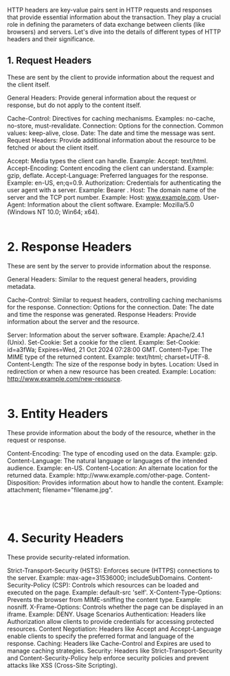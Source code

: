 HTTP headers are key-value pairs sent in HTTP requests and responses that provide essential information about the transaction. They play a crucial role in defining the parameters of data exchange between clients (like browsers) and servers. Let's dive into the details of different types of HTTP headers and their significance.

<h2>1. Request Headers</h2>
These are sent by the client to provide information about the request and the client itself.

General Headers: Provide general information about the request or response, but do not apply to the content itself.

Cache-Control: Directives for caching mechanisms. Examples: no-cache, no-store, must-revalidate.
Connection: Options for the connection. Common values: keep-alive, close.
Date: The date and time the message was sent.
Request Headers: Provide additional information about the resource to be fetched or about the client itself.

Accept: Media types the client can handle. Example: Accept: text/html.
Accept-Encoding: Content encoding the client can understand. Example: gzip, deflate.
Accept-Language: Preferred languages for the response. Example: en-US, en;q=0.9.
Authorization: Credentials for authenticating the user agent with a server. Example: Bearer <token>.
Host: The domain name of the server and the TCP port number. Example: Host: www.example.com.
User-Agent: Information about the client software. Example: Mozilla/5.0 (Windows NT 10.0; Win64; x64).
<br>
<br>
<h1>2. Response Headers</h1>
These are sent by the server to provide information about the response.

General Headers: Similar to the request general headers, providing metadata.

<p>Cache-Control: Similar to request headers, controlling caching mechanisms for the response.
Connection: Options for the connection.
Date: The date and time the response was generated.
Response Headers: Provide information about the server and the resource.</p>

Server: Information about the server software. Example: Apache/2.4.1 (Unix).
Set-Cookie: Set a cookie for the client. Example: Set-Cookie: id=a3fWa; Expires=Wed, 21 Oct 2024 07:28:00 GMT.
Content-Type: The MIME type of the returned content. Example: text/html; charset=UTF-8.
Content-Length: The size of the response body in bytes.
Location: Used in redirection or when a new resource has been created. Example: Location: http://www.example.com/new-resource.
<br><br>
<h1>3. Entity Headers</h1>
These provide information about the body of the resource, whether in the request or response.

<p>Content-Encoding: The type of encoding used on the data. Example: gzip.
Content-Language: The natural language or languages of the intended audience. Example: en-US.
Content-Location: An alternate location for the returned data. Example: http://www.example.com/other-page.
Content-Disposition: Provides information about how to handle the content. Example: attachment; filename="filename.jpg".</p>
<br><br>
<h1>4. Security Headers</h1>
These provide security-related information.

<p>Strict-Transport-Security (HSTS): Enforces secure (HTTPS) connections to the server. Example: max-age=31536000; includeSubDomains.
Content-Security-Policy (CSP): Controls which resources can be loaded and executed on the page. Example: default-src 'self'.
X-Content-Type-Options: Prevents the browser from MIME-sniffing the content type. Example: nosniff.
X-Frame-Options: Controls whether the page can be displayed in an iframe. Example: DENY.
Usage Scenarios
Authentication: Headers like Authorization allow clients to provide credentials for accessing protected resources.
Content Negotiation: Headers like Accept and Accept-Language enable clients to specify the preferred format and language of the response.
Caching: Headers like Cache-Control and Expires are used to manage caching strategies.
Security: Headers like Strict-Transport-Security and Content-Security-Policy help enforce security policies and prevent attacks like XSS (Cross-Site Scripting).</p>
